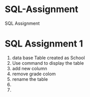 # SQL-Assignment
SQL Assignment
# SQL Assignment 1
1. data base Table created as School
2. Use command to display the table
3. add new column 
4. remove grade colom
5. rename the table 
6. 
7. 
